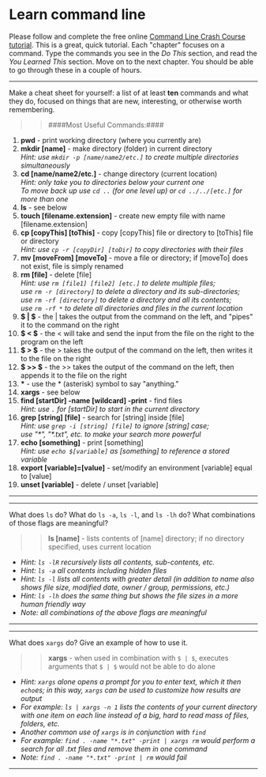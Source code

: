 # Learn command line

Please follow and complete the free online [Command Line Crash Course
tutorial](http://cli.learncodethehardway.org/book/). This is a great,
quick tutorial. Each "chapter" focuses on a command. Type the commands
you see in the _Do This_ section, and read the _You Learned This_
section. Move on to the next chapter. You should be able to go through
these in a couple of hours.


---

Make a cheat sheet for yourself: a list of at least **ten** commands and what they do, focused on things that are new, interesting, or otherwise worth remembering.

> > ####Most Useful Commands:####
1. **pwd** - print working directory (where you currently are)  
2. **mkdir [name]** - make directory (folder) in current directory  
  *Hint: use `mkdir -p [name/name2/etc.]` to create multiple directories simultaneously*  
3. **cd [name/name2/etc.]** - change directory (current location)  
  *Hint: only take you to directories below your current one  
  To move back up use `cd ..` (for one level up) or `cd ../../[etc.]` for more than one*  
4. **ls** - see below
5. **touch [filename.extension]** - create new empty file with name [filename.extension]  
6. **cp [copyThis] [toThis]** - copy [copyThis] file or directory to [toThis] file or directory  
  *Hint: use `cp -r [copyDir] [toDir]` to copy directories with their files*  
7. **mv [moveFrom] [moveTo]** - move a file or directory; if [moveTo] does not exist, file is simply renamed  
8. **rm [file]** - delete [file]  
  _Hint: use `rm [file1] [file2] [etc.]` to delete multiple files;  
  use `rm -r [directory]` to delete a directory and its sub-directories;  
  use `rm -rf [directory]` to delete a directory and all its contents;  
  use `rm -rf *` to delete all directories and files in the current location_  
9. **$ | $** - the | takes the output from the command on the left, and "pipes" it to the command on the right  
10. **$ < $** - the < will take and send the input from the file on the right to the program on the left  
11. **$ > $** - the > takes the output of the command on the left, then writes it to the file on the right  
12. **$ >> $** - the >> takes the output of the command on the left, then appends it to the file on the right  
13. __*__ - use the * (asterisk) symbol to say "anything." 
14. **xargs** - see below
15. **find [startDir] -name [wildcard] -print** - find files  
  *Hint: use `.` for [startDir] to start in the current directory*  
16. **grep [string] [file]** - search for [string] inside [file]  
  _Hint: use `grep -i [string] [file]` to ignore [string] case;  
  use "\*", "\*.txt", etc. to make your search more powerful_  
17. **echo [something]** - print [something]  
  *Hint: use `echo $[variable]` as [something] to reference a stored variable*  
18. **export [variable]=[value]** - set/modify an environment [variable] equal to [value]  
19. **unset [variable]** - delete / unset [variable]

---


---

What does `ls` do? What do `ls -a`, `ls -l`, and `ls -lh` do? What combinations of those flags are meaningful?

> > **ls [name]** - lists contents of [name] directory; if no directory specified, uses current location  
  - *Hint: `ls -lR` recursively lists all contents, sub-contents, etc.*  
  - *Hint: `ls -a` all contents including hidden files*    
  - *Hint: `ls -l` lists all contents with greater detail (in addition to name also shows file size, modified date, owner / group, permissions, etc.)*  
  - *Hint: `ls -lh` does the same thing but shows the file sizes in a more human friendly way*  
  - *Note: all combinations of the above flags are meaningful*  

---


---

What does `xargs` do? Give an example of how to use it.

> > **xargs** - when used in combination with `$ | $`, executes arguments that `$ | $` would not be able to do alone  
  - *Hint: `xargs` alone opens a prompt for you to enter text, which it then `echo`es; in this way, `xargs` can be used to customize how results are output*  
  - *For example: `ls | xargs -n 1` lists the contents of your current directory with one item on each line instead of a big, hard to read mass of files, folders, etc.*  
  - *Another common use of `xargs` is in conjunction with `find`*  
  - _For example: `find . -name "*.txt" -print | xargs rm` would perform a search for all .txt files and remove them in one command_  
  - _Note: `find . -name "*.txt" -print | rm` would fail_  

---

